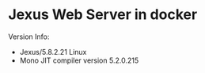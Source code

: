 # Jexus Web Server in docker

Version Info:

- Jexus/5.8.2.21 Linux
- Mono JIT compiler version 5.2.0.215
